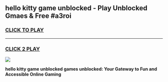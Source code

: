 
## hello kitty game unblocked - Play Unblocked Gmaes & Free #a3roi
<h3>
<a href="https://news.freeplayer.one?title=hello_kitty_game_unblocked&ref=03M">CLICK TO PLAY</a></h3>
<hr>

<h3>
<a href="https://news.freeplayer.one?title=hello_kitty_game_unblocked&ref=03M">CLICK 2 PLAY</a>
  
</h3>

<a href="https://news.freeplayer.one?title=hello_kitty_game_unblocked&ref=03M"><img src="https://clearcache.store/games.png"></a>


**hello kitty game unblocked games unblocked: Your Gateway to Fun and Accessible Online Gaming**
